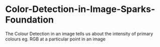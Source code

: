 # Color-Detection-in-Image-Sparks-Foundation
The Colour Detection in an image tells us about the intensity of primary colours eg. RGB at a particular point in an image
